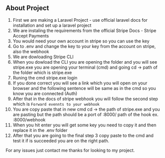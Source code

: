 

## About Project

1. First we are making a Laravel Project  -  use official laravel docs for installation and set up a laravel project
2. We are instaling the requirements from the official Stripe Docs - Stripe Accept Payments
3. You would need your own account in stripe so you can use the key
4. Go to .env and change the key to your key from the account on stripe, also the webhook
5. We are dowloading Stripe CLI
6. When you dowload the CLI you are opening the folder and you will see stripe.exe you are opening your terminal (cmd) and going cd -> path of the folder which is stripe.exe
7. Runing the cmd stripe.exe login
8. If you done correct you will see a link which you will open on your browser and the following sentence will be same as in the cmd so you know you are connected (Auth)
9.  After that in the docs of stripe webhook you will follow the second step which is ` Forward evennts to your webhook `
10.  You are copy paste that in new cmd cd -> the path of stripe.exe and you are pasting but the path should be a port of :8000/ path of the hook ex. :8000/webhook
11.  When you hit enter you will get some key you need to copy it and then replace it in the .env folder
12.  After that you are going to the final step 3 copy paste to the cmd and test it if is succeeded you are on the right path.

For any issues just contact me thanks for looking to my project.
   



